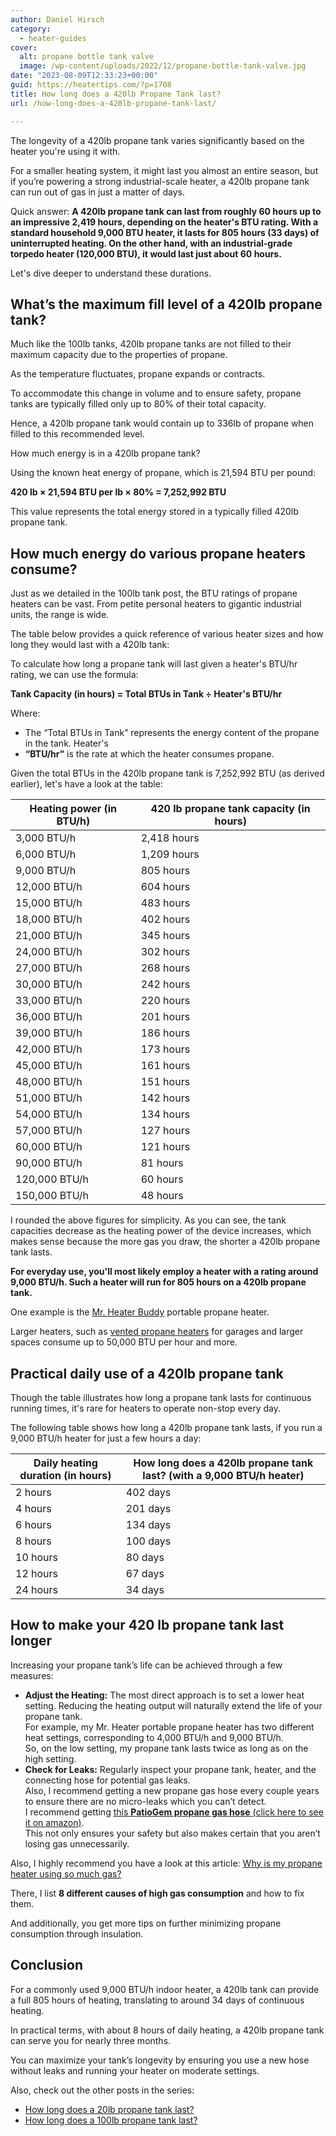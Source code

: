 ```yaml
---
author: Daniel Hirsch
category:
  - heater-guides
cover:
  alt: propane bottle tank valve
  image: /wp-content/uploads/2022/12/propane-bottle-tank-valve.jpg
date: "2023-08-09T12:33:23+00:00"
guid: https://heatertips.com/?p=1708
title: How long does a 420lb Propane Tank last?
url: /how-long-does-a-420lb-propane-tank-last/

---
```

The longevity of a 420lb propane tank varies significantly based on the heater you're using it with.

For a smaller heating system, it might last you almost an entire season, but if you’re powering a strong industrial-scale heater, a 420lb propane tank can run out of gas in just a matter of days.

Quick answer: **A 420lb propane tank can last from roughly 60 hours up to an impressive 2,419 hours, depending on the heater's BTU rating. With a standard household 9,000 BTU heater, it lasts for 805 hours (33 days) of uninterrupted heating. On the other hand, with an industrial-grade torpedo heater (120,000 BTU), it would last just about 60 hours.**

Let's dive deeper to understand these durations.

## What’s the maximum fill level of a 420lb propane tank?

Much like the 100lb tanks, 420lb propane tanks are not filled to their maximum capacity due to the properties of propane.

As the temperature fluctuates, propane expands or contracts.

To accommodate this change in volume and to ensure safety, propane tanks are typically filled only up to 80% of their total capacity.

Hence, a 420lb propane tank would contain up to 336lb of propane when filled to this recommended level.

How much energy is in a 420lb propane tank?

Using the known heat energy of propane, which is 21,594 BTU per pound:

**420 lb × 21,594 BTU per lb × 80% = 7,252,992 BTU**

This value represents the total energy stored in a typically filled 420lb propane tank.

## How much energy do various propane heaters consume?

Just as we detailed in the 100lb tank post, the BTU ratings of propane heaters can be vast. From petite personal heaters to gigantic industrial units, the range is wide.

The table below provides a quick reference of various heater sizes and how long they would last with a 420lb tank:

To calculate how long a propane tank will last given a heater's BTU/hr rating, we can use the formula:

**Tank Capacity (in hours) = Total BTUs in Tank ÷ Heater's BTU/hr**

Where:

- The “Total BTUs in Tank” represents the energy content of the propane in the tank. Heater's
- **“BTU/hr”** is the rate at which the heater consumes propane.

Given the total BTUs in the 420lb propane tank is 7,252,992 BTU (as derived earlier), let's have a look at the table:

Heating power (in BTU/h) | 420 lb propane tank capacity (in hours)  
------------------------- | ---------------------------------------  
3,000 BTU/h               | 2,418 hours  
6,000 BTU/h               | 1,209 hours  
9,000 BTU/h               | 805 hours  
12,000 BTU/h              | 604 hours  
15,000 BTU/h              | 483 hours  
18,000 BTU/h              | 402 hours  
21,000 BTU/h              | 345 hours  
24,000 BTU/h              | 302 hours  
27,000 BTU/h              | 268 hours  
30,000 BTU/h              | 242 hours  
33,000 BTU/h              | 220 hours  
36,000 BTU/h              | 201 hours  
39,000 BTU/h              | 186 hours  
42,000 BTU/h              | 173 hours  
45,000 BTU/h              | 161 hours  
48,000 BTU/h              | 151 hours  
51,000 BTU/h              | 142 hours  
54,000 BTU/h              | 134 hours  
57,000 BTU/h              | 127 hours  
60,000 BTU/h              | 121 hours  
90,000 BTU/h              | 81 hours  
120,000 BTU/h             | 60 hours  
150,000 BTU/h             | 48 hours  

I rounded the above figures for simplicity. As you can see, the tank capacities decrease as the heating power of the device increases, which makes sense because the more gas you draw, the shorter a 420lb propane tank lasts.

**For everyday use, you'll most likely employ a heater with a rating around 9,000 BTU/h. Such a heater will run for 805 hours on a 420lb propane tank.**

One example is the [Mr. Heater Buddy](/whats-the-safest-propane-heater/) portable propane heater.

Larger heaters, such as [vented propane heaters](/best-vented-gas-heaters/) for garages and larger spaces consume up to 50,000 BTU per hour and more.

## Practical daily use of a 420lb propane tank

Though the table illustrates how long a propane tank lasts for continuous running times, it's rare for heaters to operate non-stop every day.

The following table shows how long a 420lb propane tank lasts, if you run a 9,000 BTU/h heater for just a few hours a day:

Daily heating duration (in hours) | How long does a 420lb propane tank last? (with a 9,000 BTU/h heater)  
--------------------------------- | ---------------------------------------------------------------  
2 hours                          | 402 days  
4 hours                          | 201 days  
6 hours                          | 134 days  
8 hours                          | 100 days  
10 hours                         | 80 days  
12 hours                         | 67 days  
24 hours                         | 34 days  

## How to make your 420 lb propane tank last longer

Increasing your propane tank’s life can be achieved through a few measures:

- **Adjust the Heating:** The most direct approach is to set a lower heat setting. Reducing the heating output will naturally extend the life of your propane tank.  
For example, my Mr. Heater portable propane heater has two different heat settings, corresponding to 4,000 BTU/h and 9,000 BTU/h.  
So, on the low setting, my propane tank lasts twice as long as on the high setting.
- **Check for Leaks:** Regularly inspect your propane tank, heater, and the connecting hose for potential gas leaks.  
Also, I recommend getting a new propane gas hose every couple years to ensure there are no micro-leaks which you can’t detect.  
I recommend getting [this **PatioGem propane gas hose** (click here to see it on amazon)](https://www.amazon.com/PatioGem-Propane-Blackstone-Stove-CSA-Certified/dp/B09D2VXBLZ?crid=3F94Y3484QFLO&keywords=propane+hose&qid=1691583841&sprefix=propane+hose%2Caps%2C176&sr=8-16&linkCode=ll1&tag=heatertips-20&linkId=9d1ac0d07637dbc5fd1c161f0c0a38ea&language=en_US&ref_=as_li_ss_tl).  
This not only ensures your safety but also makes certain that you aren’t losing gas unnecessarily.

Also, I highly recommend you have a look at this article: [Why is my propane heater using so much gas?](/why-is-propane-heater-using-so-much-gas/)

There, I list **8 different causes of high gas consumption** and how to fix them.

And additionally, you get more tips on further minimizing propane consumption through insulation.

## Conclusion

For a commonly used 9,000 BTU/h indoor heater, a 420lb tank can provide a full 805 hours of heating, translating to around 34 days of continuous heating.

In practical terms, with about 8 hours of daily heating, a 420lb propane tank can serve you for nearly three months.

You can maximize your tank’s longevity by ensuring you use a new hose without leaks and running your heater on moderate settings.

Also, check out the other posts in the series:

- [How long does a 20lb propane tank last?](/how-long-does-a-20lb-propane-tank-last/)
- [How long does a 100lb propane tank last?](/how-long-does-a-100lb-propane-tank-last/)
